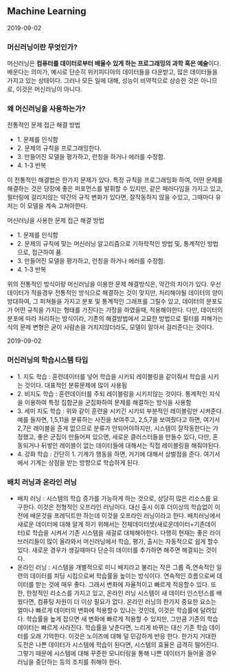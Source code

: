 <h2>Machine Learning</h2>
<p>2019-09-02</p>
<h3>머신러닝이란 무엇인가?</h3>
<p>머신러닝은 <strong>컴퓨터를 데이터로부터 배울수 있게 하는 프로그래밍의 과학 혹은 예술</strong>이다.
배운다는 의미가, 예시로 단순히 위키피디아의 데이터들을 다운받고, 많은 데이터들을 가지고 있는 상태이다. 그러나 모든 일에 대해, 성능이 비약적으로 상승한 것은 아니므로, 이것은 머신러닝이 아니다.
</p>
<h3>왜 머신러닝을 사용하는가?</h3>
<p>전통적인 문제 접근 해결 방법</p>
<ul>
	<li>1. 문제를 인식함</li>
	<li>2. 문제의 규칙을 프로그래밍한다.</li>
	<li>3. 만들어진 모델을 평가하고, 런칭을 하거나 에러를 수정함.</li>
	<li>4. 1-3 반복</li>
</ul>
<p>이 전통적인 해결법은 한가지 문제가 있다. 특정 규칙을 프로그래밍화 하여, 어떤 문제를 해결하는 것은 당장에 좋은 퍼포먼스를 발휘할 수 있지만, 같은 패러다임을 가지고 있고, 필터링에 걸리지않는 약간의 규칙 변화가 있다면, 잘작동하지 않을 수있고, 그때마다 유저는 이 모델을 계속 고쳐아한다.</p>

<p>머신러닝을 사용한 문제 접근 해결 방법</p>
<ul>
	<li>1. 문제를 인식함</li>
	<li>2. 문제의 규칙에 맞는 머신러닝 알고리즘으로 기하학적인 방법 및, 통계적인 방법으로, 접근하여 품.</li>
	<li>3. 만들어진 모델을 평가하고, 런칭을 하거나 에러를 수정함.</li>
	<li>4. 1-3 반복</li>
</ul>
<p>위의 전통적인 방식이랑 머신러닝을 이용한 문제 해결방식은, 약간의 차이가 있다. 우선 데이터가 적을경우 전통적인 방식으로 해결하는 것이 맞지만, 처리해야될 데이터의 양이 방대하여, 그 피쳐들을 가지고 분포 및 통계적인 그래프를 그릴수 있고, 데이터의 분포도가 어떤 규칙을 가지는 형태를 가진다는 가정을 하였을때, 적용해야한다. 다만, 데이터의 분포에 따라 처리하는 방식이라, 기존의 해결방법에서 교묘한 방법으로 필터를 피해가는 식의 문제 변형은 굳이 사람손을 거치지않더라도, 모델이 알아서 걸러준다는 것이다.</p>

<p>2019-09-02</p>
<h3>머신러닝의 학습시스템 타입</h3>
<ul>
	<li>1. 지도 학습 : 훈련데이터를 넣어 학습을 시키되 레이블링을 같이줘서 학습을 시키는 것이다. 대표적인 분류문제에 많이 사용됨</li>
	<li>2. 비지도 학습 : 훈련데이터를 주되 레이블링을 시키지않는 것이다. 통계적인 지식을 이용하여 특정 집합군을 군집화하여 문제를 해결하는 방식을 사용함</li>
	<li>3. 세미 지도 학습 : 위와 같이 훈련을 시키긴 시키되 부분적인 레이블링만 시켜준다. 예를 들자면, 1,5,11을 분류하는 사진을 보여주고, 2,5,7을 보여줬다고 하면, 여기서 2,7은 레이블을 준게 없으므로 분류가 안되어야하지만, 시스템이 잘작동한다는 가정했고, 좋은 군집이 만들어져 있으면, 새로운 클러스터들을 만들수 있다, 다만, 혼동되거나 뒤쎃인 레이블이 없는 데이터들에 대해서는 직접 레이블링을 해줘야된다.</li>
	<li>4. 강화 학습 : 간단히 1. 기계가 행동을 하면, 거기에 대해서 상벌점을 준다. 여기서에서 기계는 상점을 받는 방향으로 학습하게 된다.</li>
</ul>

<h3>배치 러닝과 온라인 러닝</h3>
<ul>
	<li>배치 러닝 : 시스템의 학습 증가를 가능하게 하는 것으로, 상당히 많은 리소스를 요구한다. 이것은 전형적인 오프라인 러닝이다. 대신 출시 이후 더이상의 학습없이 이전에 배운것을 프레딕트만 하는데 이것을 오프라인 러닝이라고 한다. 배치러닝에서 새로운 데이터에 대해 알게 하기 위해서는 전체데이터셋(새로운데이터+기존데이터)로 학습을 시켜서 기존 시스템을 새걸로 대체해야한다. 다행히 현재는 좋은 라이브러리들이 많이 올라와서 머신러닝에서 학습, 평가, 출시는 자동적으로 쉽게 할수 있다. 새로운 경우가 생길때마다 단순히 데이터를 추가하면 해주면 해결되는 것이다.</li>
	<li>온라인 러닝 : 시스템을  개별적으로 미니 배치라고 불리는 작은 그룹 즉,연속적인 일련의 데이터를 피딩 시킴으로써 학습률을 높이는 방식이다. 연속적인 흐름으로써 데이터를 받는 것에 매우 좋다. 그래서 변화에 자율적이고 빠르게 적응할수 있다. 또한, 한정적인 리소스를 가지고 있고, 온라인 러닝 시스템이 새 데이터 인스턴스를 배웠다면, 컴퓨팅 자원이 더 이상 필요가 없다. 온라인 러닝의 한가지 중요한 요소는 얼마나 빠르게 데이터의 변화에 적용할수 있냐는 것인데, 이것은 학습률에 달려있다. 학습률을 높게 잡으면 새 변화에 빠르게 적용할 수 있지만, 그만큼 기존의 학습 데이터는 빠르게 사라진다. 학습률을 낮춘다면, 느리게 바뀌는 대신 기존 학습 데이터를 오래 기억한다. 이것은 노이즈에 대해 덜 민감하게 반응 한다.
	한가지 거대한 도전은 나쁜 데이터가 시스템에 학습이 된다면, 시스템의 효율은 급격히 떨어진다. 그렇기 때문에 시스템에 대해 꾸준한 모니터링을 통해 나쁜 데이터가 들어올 경우 러닝을 중단하는 등의 조치를 취해야 한다. </li>
</ul>

